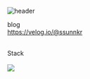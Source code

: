 ![header](https://capsule-render.vercel.app/api?type=waving&color=auto&height=369&section=header&text=Hello%20World!&fontSize=90)


blog
<br>
https://velog.io/@ssunnkr
<br>
<br>

Stack
<br>
<br>
<img src="https://img.shields.io/badge/Python-3776AB?style=for-the-badge&logo=Python&logoColor=white">
